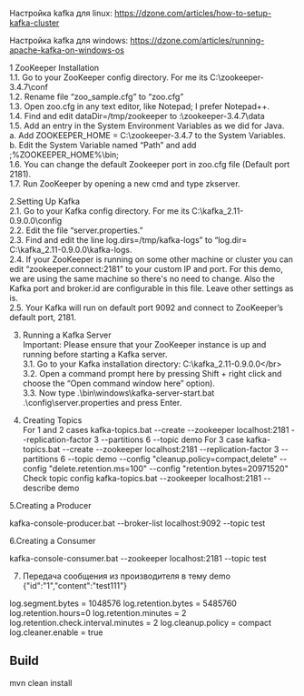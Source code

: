 Настройка kafka для linux:
https://dzone.com/articles/how-to-setup-kafka-cluster


Настройка kafka для windows:
https://dzone.com/articles/running-apache-kafka-on-windows-os

1 ZooKeeper Installation</br>
1.1. Go to your ZooKeeper config directory. For me its C:\zookeeper-3.4.7\conf</br>
1.2. Rename file “zoo_sample.cfg” to “zoo.cfg”</br>
1.3. Open zoo.cfg in any text editor, like Notepad; I prefer Notepad++.</br>
1.4. Find and edit dataDir=/tmp/zookeeper to :\zookeeper-3.4.7\data  </br>
1.5. Add an entry in the System Environment Variables as we did for Java.</br>
  a. Add ZOOKEEPER_HOME = C:\zookeeper-3.4.7 to the System Variables.</br>
  b. Edit the System Variable named “Path” and add ;%ZOOKEEPER_HOME%\bin;</br> 
1.6. You can change the default Zookeeper port in zoo.cfg file (Default port 2181).</br>
1.7. Run ZooKeeper by opening a new cmd and type zkserver.</br>

2.Setting Up Kafka</br>
2.1. Go to your Kafka config directory. For me its C:\kafka_2.11-0.9.0.0\config</br>
2.2. Edit the file “server.properties.”</br>
2.3. Find and edit the line log.dirs=/tmp/kafka-logs” to “log.dir= C:\kafka_2.11-0.9.0.0\kafka-logs.</br>
2.4. If your ZooKeeper is running on some other machine or cluster you can edit “zookeeper.connect:2181” to your custom IP and port. For this demo, we are using the same machine so there's no need to change. Also the Kafka port and broker.id are configurable in this file. Leave other settings as is.</br>
2.5. Your Kafka will run on default port 9092 and connect to ZooKeeper’s default port, 2181.</br>

3. Running a Kafka Server</br>
Important: Please ensure that your ZooKeeper instance is up and running before starting a Kafka server.</br>
3.1. Go to your Kafka installation directory: C:\kafka_2.11-0.9.0.0\</br>
3.2. Open a command prompt here by pressing Shift + right click and choose the “Open command window here” option).</br>
3.3. Now type .\bin\windows\kafka-server-start.bat .\config\server.properties and press Enter.</br>

4. Creating Topics</br>
For 1 and 2 cases
kafka-topics.bat --create --zookeeper localhost:2181 --replication-factor 3 --partitions 6 --topic demo
For 3 case
kafka-topics.bat --create --zookeeper localhost:2181 --replication-factor 3 --partitions 6 --topic demo --config "cleanup.policy=compact,delete" --config "delete.retention.ms=100"  --config "retention.bytes=20971520"
Check topic config
kafka-topics.bat --zookeeper localhost:2181 --describe demo

5.Creating a Producer 

kafka-console-producer.bat --broker-list localhost:9092 --topic test

6.Creating a Consumer

kafka-console-consumer.bat --zookeeper localhost:2181 --topic test

7. Передача сообщения из производителя в тему demo</br>
 {"id":"1","content":"test111"} 

log.segment.bytes = 1048576
log.retention.bytes = 5485760
log.retention.hours=0
log.retention.minutes = 2
log.retention.check.interval.minutes = 2
log.cleanup.policy = compact
log.cleaner.enable = true

## Build
mvn clean install
